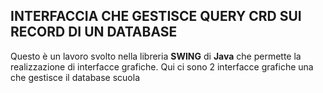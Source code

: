 ## INTERFACCIA CHE GESTISCE QUERY CRD SUI RECORD DI UN DATABASE
Questo è un lavoro svolto nella libreria **SWING** di **Java** che permette la realizzazione di interfacce grafiche. Qui ci sono 2 interfacce grafiche una che gestisce il database scuola  
